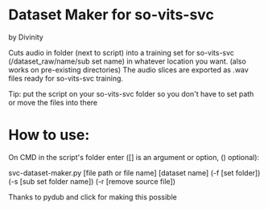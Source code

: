 # Dataset Maker for so-vits-svc
by Divinity

Cuts audio in folder (next to script) into
a training set for so-vits-svc (/dataset_raw/name/sub set name)
in whatever location you want. (also works on pre-existing directories)
The audio slices are exported as .wav files ready for so-vits-svc training.

Tip: put the script on your so-vits-svc folder so you don't have
to set path or move the files into there

# How to use:
On CMD in the script's folder enter ([] is an argument or option, () optional):

svc-dataset-maker.py [file path or file name] [dataset name] (-f [set folder]) (-s [sub set folder name]) (-r [remove source file]) 

Thanks to pydub and click for making this possible

